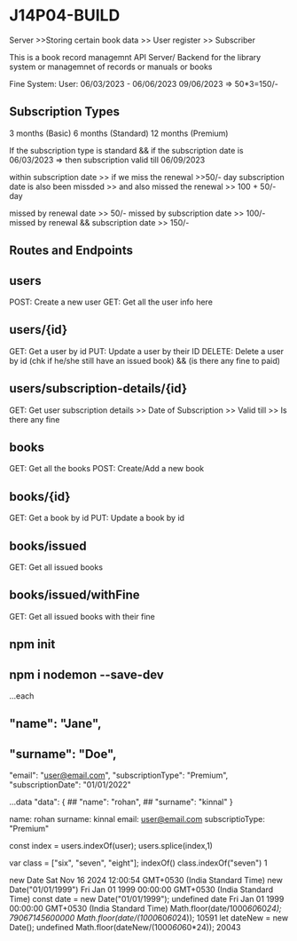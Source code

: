 # J14P04-BUILD

Server >>Storing certain book data
       >> User register
       >> Subscriber

This is a book record managemnt API Server/ Backend for the library system or managemnet of records or manuals or books

Fine System: User: 06/03/2023 - 06/06/2023 09/06/2023 => 50*3=150/-

## Subscription Types
3 months (Basic) 
6 months (Standard) 
12 months (Premium)

If the subscription type is standard && if the subscription date is 06/03/2023 => then subscription valid till 06/09/2023

within subscription date >> if we miss the renewal >>50/- day 
subscription date is also been missded >> and also missed the renewal >> 100 + 50/- day

missed by renewal date >> 50/- 
missed by subscription date >> 100/- 
missed by renewal && subscription date >> 150/-

## Routes and Endpoints
## users
POST: Create a new user 
GET: Get all the user info here

## users/{id}
GET: Get a user by id PUT: Update a user by their ID 
DELETE: Delete a user by id (chk if he/she still have an issued book) && (is there any fine to paid)

## users/subscription-details/{id}
GET: Get user subscription details 
    >> Date of Subscription 
    >> Valid till 
    >> Is there any fine
## books
GET: Get all the books 
POST: Create/Add a new book

## books/{id}
GET: Get a book by id 
PUT: Update a book by id

## books/issued
GET: Get all issued books

## books/issued/withFine
GET: Get all issued books with their fine

## npm init

## npm i nodemon --save-dev

...each 
   ## "name": "Jane", 
   ## "surname": "Doe", 
   "email": "user@email.com", 
   "subscriptionType": "Premium", 
   "subscriptionDate": "01/01/2022"

...data 
   "data": { 
    ## "name": "rohan",
    ## "surname": "kinnal" 
    }

name: rohan 
surname: kinnal 
email: user@email.com 
subscriptioType: "Premium"

const index = users.indexOf(user); 
users.splice(index,1)

var class = ["six", "seven", "eight"]; 
indexOf() class.indexOf("seven") 1


<!-- Jan 1 1970 UTC  //Millsecs -->

new Date
Sat Nov 16 2024 12:00:54 GMT+0530 (India Standard Time)
new Date("01/01/1999")
Fri Jan 01 1999 00:00:00 GMT+0530 (India Standard Time)
const date = new Date("01/01/1999");
undefined
date
Fri Jan 01 1999 00:00:00 GMT+0530 (India Standard Time)
Math.floor(date/1000*60*60*24);
79067145600000
Math.floor(date/(1000*60*60*24));
10591
let dateNew = new Date();
undefined
Math.floor(dateNew/(1000*60*60*24));
20043